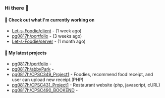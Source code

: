 ### Hi there 👋

#### 👷 Check out what I'm currently working on

- [Let-s-Foodie/client](https://github.com/Let-s-Foodie/client) -  (1 week ago)
- [pg0817h/portfolio](https://github.com/pg0817h/portfolio) -  (3 weeks ago)
- [Let-s-Foodie/server](https://github.com/Let-s-Foodie/server) -  (1 month ago)
#### 🌱 My latest projects

- [pg0817h/portfolio](https://github.com/pg0817h/portfolio) - 
- [pg0817h/abbyPark](https://github.com/pg0817h/abbyPark) - 
- [pg0817h/CPSC349_Project1](https://github.com/pg0817h/CPSC349_Project1) - Foodies, recommend food receipt, and user can upload new receipt.(PHP) 
- [pg0817h/CPSC431_Project1](https://github.com/pg0817h/CPSC431_Project1) - Restaurant website (php, javascript, cURL)
- [pg0817h/CPSC490_BOOKEND](https://github.com/pg0817h/CPSC490_BOOKEND) - 